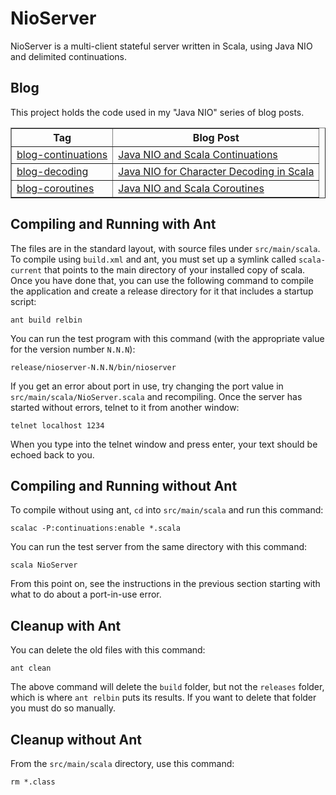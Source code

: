 # NioServer

NioServer is a multi-client stateful server written in Scala, using
Java NIO and delimited continuations.

## Blog

This project holds the code used in my "Java NIO" series of blog posts.
<table border=1>
<tr><th>Tag</th><th>Blog Post</th></tr>

<tr><td><a href="https://github.com/jimmc/nioserver/tree/blog-continuations">
blog-continuations</a></td>
<td><a href="http://jim-mcbeath.blogspot.com/2011/03/java-nio-and-scala-continuations.html">
Java NIO and Scala Continuations</a></td></tr>

<tr><td><a href="https://github.com/jimmc/nioserver/tree/blog-decoding">
blog-decoding</a></td>
<td><a href="http://jim-mcbeath.blogspot.com/2011/03/java-nio-for-character-decoding-in.html">
Java NIO for Character Decoding in Scala</a></td></tr>

<tr><td><a href="https://github.com/jimmc/nioserver/tree/blog-coroutines">
blog-coroutines</a></td>
<td><a href="http://jim-mcbeath.blogspot.com/2011/04/java-nio-and-scala-coroutines.html">
Java NIO and Scala Coroutines</a></td></tr>

</table>

## Compiling and Running with Ant

The files are in the standard layout, with source files under <code>src/main/scala</code>.
To compile using <code>build.xml</code> and ant, you must set up a
symlink called <code>scala-current</code> that points to the main directory
of your installed copy of scala.  Once you have done that, you can use the
following command to compile the application and create a release directory
for it that includes a startup script:

    ant build relbin

You can run the test program with this command (with the appropriate
value for the version number <code>N.N.N</code>):

    release/nioserver-N.N.N/bin/nioserver

If you get an error about port in use, try changing the port value in
<code>src/main/scala/NioServer.scala</code> and recompiling.
Once the server has started without errors, telnet to it from another window:

    telnet localhost 1234

When you type into the telnet window and press enter, your text should be
echoed back to you.

## Compiling and Running without Ant

To compile without using ant, <code>cd</code> into <code>src/main/scala</code>
and run this command:

    scalac -P:continuations:enable *.scala

You can run the test server from the same directory with this command:

    scala NioServer

From this point on, see the instructions in the previous section starting
with what to do about a port-in-use error.

## Cleanup with Ant

You can delete the old files with this command:

    ant clean

The above command will delete the <code>build</code> folder, but not
the <code>releases</code> folder, which is where <code>ant relbin</code>
puts its results.  If you want to delete that folder you must do so manually.

## Cleanup without Ant

From the <code>src/main/scala</code> directory, use this command:

    rm *.class
